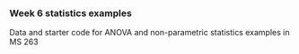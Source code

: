 ### Week 6 statistics examples

Data and starter code for ANOVA and non-parametric statistics examples in MS 263